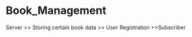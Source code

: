 # Book_Management
Server  >> Storing certain book data
        >> User Registration
        >>Subscriber
